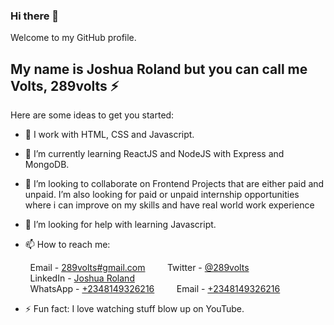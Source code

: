 
### Hi there 👋

Welcome to my GitHub profile.

## My name is Joshua Roland but you can call me **Volts, 289volts :zap:**

Here are some ideas to get you started:

- 🔭 I work with HTML, CSS and Javascript.

- 🌱 I’m currently learning ReactJS and NodeJS with Express and MongoDB.

- 👯 I’m looking to collaborate on Frontend Projects that are either paid and unpaid. I’m also looking for paid or unpaid internship opportunities where i can improve on my skills and have real world work experience

- 🤔 I’m looking for help with learning Javascript.

- 📫 How to reach me:  

&nbsp; &nbsp; &nbsp; &nbsp;  Email - [289volts#gmail.com](289volts@gmail.com)
&nbsp; &nbsp; &nbsp; &nbsp;  Twitter - [@289volts](https://www.twitter.com/289volts)  
&nbsp; &nbsp; &nbsp; &nbsp;  LinkedIn - [Joshua Roland](https://www.linkedin.com/in/Joshua-Roland)  
&nbsp; &nbsp; &nbsp; &nbsp;  WhatsApp - [+2348149326216](https://wa.me/2348149326216)
&nbsp; &nbsp; &nbsp; &nbsp;  Email - [+2348149326216](https://wa.me/2348149326216)

- ⚡ Fun fact: I love watching stuff blow up on YouTube.

